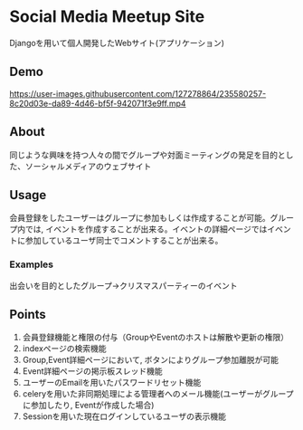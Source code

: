 # Social Media Meetup Site
Djangoを用いて個人開発したWebサイト(アプリケーション)

## Demo
https://user-images.githubusercontent.com/127278864/235580257-8c20d03e-da89-4d46-bf5f-942071f3e9ff.mp4

## About
同じような興味を持つ人々の間でグループや対面ミーティングの発足を目的とした、ソーシャルメディアのウェブサイト

## Usage
会員登録をしたユーザーはグループに参加もしくは作成することが可能。グループ内では, イベントを作成することが出来る。イベントの詳細ページではイベントに参加しているユーザ同士でコメントすることが出来る。

### Examples
出会いを目的としたグループ→クリスマスパーティーのイベント

## Points
1. 会員登録機能と権限の付与（GroupやEventのホストは解散や更新の権限）
2. indexページの検索機能
3. Group,Event詳細ページにおいて, ボタンによりグループ参加離脱が可能
4. Event詳細ページの掲示板スレッド機能
5. ユーザーのEmailを用いたパスワードリセット機能
6. celeryを用いた非同期処理による管理者へのメール機能(ユーザーがグループに参加したり, Eventが作成した場合)
7. Sessionを用いた現在ログインしているユーザの表示機能
